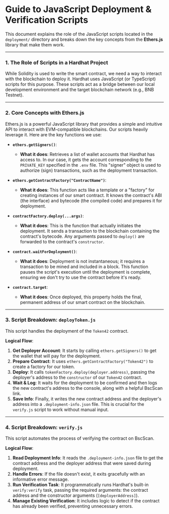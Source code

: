 # Guide to JavaScript Deployment & Verification Scripts

This document explains the role of the JavaScript scripts located in the `deployment/` directory and breaks down the key concepts from the **Ethers.js** library that make them work.

---

### 1. The Role of Scripts in a Hardhat Project

While Solidity is used to write the smart contract, we need a way to interact with the blockchain to deploy it. Hardhat uses JavaScript (or TypeScript) scripts for this purpose. These scripts act as a bridge between our local development environment and the target blockchain network (e.g., BNB Testnet).

---

### 2. Core Concepts with Ethers.js

Ethers.js is a powerful JavaScript library that provides a simple and intuitive API to interact with EVM-compatible blockchains. Our scripts heavily leverage it. Here are the key functions we use:

-   **`ethers.getSigners()`**:
    -   **What it does**: Retrieves a list of wallet accounts that Hardhat has access to. In our case, it gets the account corresponding to the `PRIVATE_KEY` specified in the `.env` file. This "signer" object is used to authorize (sign) transactions, such as the deployment transaction.

-   **`ethers.getContractFactory("ContractName")`**:
    -   **What it does**: This function acts like a template or a "factory" for creating instances of our smart contract. It knows the contract's ABI (the interface) and bytecode (the compiled code) and prepares it for deployment.

-   **`contractFactory.deploy(...args)`**:
    -   **What it does**: This is the function that actually initiates the deployment. It sends a transaction to the blockchain containing the contract's bytecode. Any arguments passed to `deploy()` are forwarded to the contract's `constructor`.

-   **`contract.waitForDeployment()`**:
    -   **What it does**: Deployment is not instantaneous; it requires a transaction to be mined and included in a block. This function pauses the script's execution until the deployment is complete, ensuring we don't try to use the contract before it's ready.

-   **`contract.target`**:
    -   **What it does**: Once deployed, this property holds the final, permanent address of our smart contract on the blockchain.

---

### 3. Script Breakdown: `deployToken.js`

This script handles the deployment of the `Token42` contract.

**Logical Flow**:
1.  **Get Deployer Account**: It starts by calling `ethers.getSigners()` to get the wallet that will pay for the deployment.
2.  **Prepare Contract**: It uses `ethers.getContractFactory("Token42")` to create a factory for our token.
3.  **Deploy**: It calls `tokenFactory.deploy(deployer.address)`, passing the deployer's address to the `constructor` of our `Token42` contract.
4.  **Wait & Log**: It waits for the deployment to be confirmed and then logs the new contract's address to the console, along with a helpful BscScan link.
5.  **Save Info**: Finally, it writes the new contract address and the deployer's address into a `.deployment-info.json` file. This is crucial for the `verify.js` script to work without manual input.

---

### 4. Script Breakdown: `verify.js`

This script automates the process of verifying the contract on BscScan.

**Logical Flow**:
1.  **Read Deployment Info**: It reads the `.deployment-info.json` file to get the contract address and the deployer address that were saved during deployment.
2.  **Handle Errors**: If the file doesn't exist, it exits gracefully with an informative error message.
3.  **Run Verification Task**: It programmatically runs Hardhat's built-in `verify:verify` task, passing the required arguments: the contract address and the constructor arguments (`[deployerAddress]`).
4.  **Manage Existing Verification**: It includes logic to detect if the contract has already been verified, preventing unnecessary errors.
